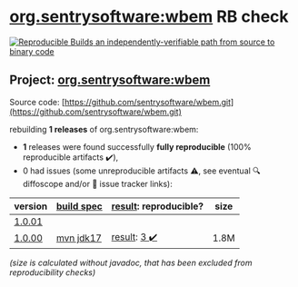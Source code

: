 [org.sentrysoftware:wbem](https://central.sonatype.com/artifact/org.sentrysoftware/wbem/versions) RB check
=======

[![Reproducible Builds](https://reproducible-builds.org/images/logos/rb.svg) an independently-verifiable path from source to binary code](https://reproducible-builds.org/)

## Project: [org.sentrysoftware:wbem](https://central.sonatype.com/artifact/org.sentrysoftware/wbem/versions)

Source code: [https://github.com/sentrysoftware/wbem.git](https://github.com/sentrysoftware/wbem.git)

rebuilding **1 releases** of org.sentrysoftware:wbem:
- **1** releases were found successfully **fully reproducible** (100% reproducible artifacts :heavy_check_mark:),
- 0 had issues (some unreproducible artifacts :warning:, see eventual :mag: diffoscope and/or :memo: issue tracker links):

| version | [build spec](/BUILDSPEC.md) | [result](https://reproducible-builds.org/docs/jvm/): reproducible? | size |
| -- | --------- | ------ | -- |
| [1.0.01](https://central.sonatype.com/artifact/org.sentrysoftware/wbem/1.0.01/pom) | | | |
| [1.0.00](https://central.sonatype.com/artifact/org.sentrysoftware/wbem/1.0.00/pom) | [mvn jdk17](wbem-1.0.00.buildspec) | [result](wbem-1.0.00.buildinfo): [3 :heavy_check_mark: ](wbem-1.0.00.buildcompare) | 1.8M |

<i>(size is calculated without javadoc, that has been excluded from reproducibility checks)</i>
